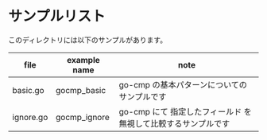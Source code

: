# サンプルリスト

このディレクトリには以下のサンプルがあります。

|file|example name|note|
|----|------------|----|
|basic.go|gocmp_basic|go-cmp の基本パターンについてのサンプルです|
|ignore.go|gocmp_ignore|go-cmp にて 指定したフィールド を無視して比較するサンプルです|
